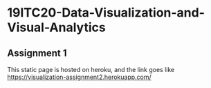 # 19ITC20-Data-Visualization-and-Visual-Analytics

## Assignment 1

This static page is hosted on heroku, and the link goes like https://visualization-assignment2.herokuapp.com/
